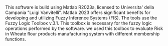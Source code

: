This software is build using Matlab R2023a, licensed to Universita' della Campania "Luigi Vanvitelli". Matlab 2023 offers significant benefits for developing and utilizing Fuzzy Inference Systems (FIS).
The tools use the Fuzzy Logic Toolbox v.3.1. This toolbox is necessary for the fuzzy logic operations performed by the software.
we used this toolbox to evaluate Risk in Wheate flour products manufacturing system with different membership functions.
